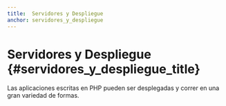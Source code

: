 ```yaml
---
title:  Servidores y Despliegue
anchor: servidores_y_despliegue
---
```


# Servidores y Despliegue {#servidores_y_despliegue_title}

Las aplicaciones escritas en PHP pueden ser desplegadas y correr en una gran variedad de formas.